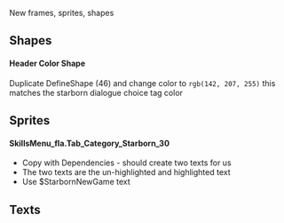 New frames, sprites, shapes

## Shapes
#### Header Color Shape
Duplicate DefineShape (46) and change color to
`rgb(142, 207, 255)`
this matches the starborn dialogue choice tag color

## Sprites
#### SkillsMenu_fla.Tab_Category_Starborn_30
- Copy with Dependencies - should create two texts for us 
- The two texts are the un-highlighted and highlighted text
- Use $StarbornNewGame text

## Texts
